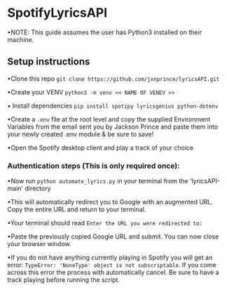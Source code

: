 # SpotifyLyricsAPI

•NOTE: This guide assumes the user has Python3 installed on their machine.

## Setup instructions

•Clone this repo `git clone https://github.com/jxnprince/lyricsAPI.git`

•Create your VENV `python3 -m venv << NAME OF VENEV >>`

• Install dependencies  `pip install spotipy lyricsgenius python-dotenv`

•Create a `.env` file at the root level and copy the supplied Environment Variables from the email sent you by Jackson Prince and paste them into your newly created .env module & be sure to save!

•Open the Spotify desktop client and play a track of your choice

### Authentication steps (This is only required once):
•Now run `python automate_lyrics.py` in your terminal from the 'lyricsAPI-main' directory

•This will automatically redirect you to Google with an augmented URL.  Copy the entire URL and return to your terminal.

•Your terminal should read `Enter the URL you were redirected to: `

•Paste the previously copied Google URL and submit.  You can now close your browser window.

•If you do not have anything currently playing in Spotify you will get an error: `TypeError: 'NoneType' object is not subscriptable`. If you come across this error the process with automatically cancel.  Be sure to have a track playing before running the script.
